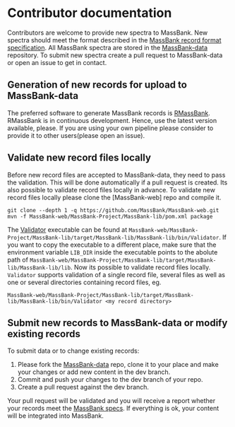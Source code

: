 # Contributor documentation

Contributors are welcome to provide new spectra to MassBank. New spectra should meet the format described in the [MassBank record format specification](https://github.com/MassBank/MassBank-web/blob/main/Documentation/MassBankRecordFormat.md). All MassBank spectra are stored in the [MassBank-data](https://github.com/MassBank/MassBank-data) repository. To submit new spectra create a pull request to MassBank-data or open an issue to get in contact.

## Generation of new records for upload to MassBank-data
The preferred software to generate MassBank records is [RMassBank](https://www.bioconductor.org/packages/release/bioc/html/RMassBank.html). RMassBank is in continuous development. Hence, use the latest version available, please. If you are using your own pipeline please consider to provide it to other users(please open an issue).

## Validate new record files locally
Before new record files are accepted to MassBank-data, they need to pass the validation. This will be done automatically if a pull request is created. Its also possible to validate record files locally in advance. To validate new record files locally please clone the [MassBank-web] repo and compile it.
```
git clone --depth 1 -q https://github.com/MassBank/MassBank-web.git
mvn -f MassBank-web/MassBank-Project/MassBank-lib/pom.xml package
```
The [Validator](https://github.com/MassBank/MassBank-web/blob/main/MassBank-Project/MassBank-lib/src/main/java/massbank/Validator.java) executable can be found at `MassBank-web/MassBank-Project/MassBank-lib/target/MassBank-lib/MassBank-lib/bin/Validator`. If you want to copy the executable to a different place, make sure that the environment variable `LIB_DIR` inside the executable points to the abolute path of `MassBank-web/MassBank-Project/MassBank-lib/target/MassBank-lib/MassBank-lib/lib`. Now its possible to validate record files locally. `Validator` supports validation of a single record file, several files as well as one or several directories containing record files, eg. 
```
MassBank-web/MassBank-Project/MassBank-lib/target/MassBank-lib/MassBank-lib/bin/Validator <my record directory>
```

## Submit new records to MassBank-data or modify existing records
To submit data or to change existing records:
1. Please fork the [MassBank-data](https://github.com/MassBank/MassBank-data) repo, clone it to your place and make your changes or add new content in the dev branch.
2. Commit and push your changes to the dev branch of your repo.
3. Create a pull request against the dev branch.

Your pull request will be validated and you will receive a report whether your records meet the [MassBank specs](https://github.com/MassBank/MassBank-web/blob/main/Documentation/MassBankRecordFormat.md). If everything is ok, your content will be integrated into MassBank.
